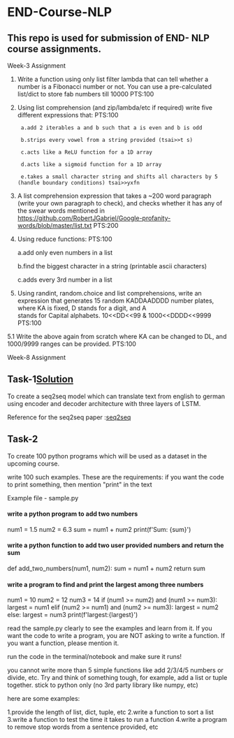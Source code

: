 # END-Course-NLP

## This repo is used for submission of END- NLP course assignments.

Week-3 Assignment

1. Write a function using only list filter lambda that can tell whether a number is a Fibonacci number or not. You can use a pre-calculated list/dict to store fab numbers till 10000 PTS:100

2. Using list comprehension (and zip/lambda/etc if required) write five different expressions that: PTS:100

        a.add 2 iterables a and b such that a is even and b is odd
        
        b.strips every vowel from a string provided (tsai>>t s)
  
        c.acts like a ReLU function for a 1D array
  
        d.acts like a sigmoid function for a 1D array
  
        e.takes a small character string and shifts all characters by 5 (handle boundary conditions) tsai>>yxfn

3. A list comprehension expression that takes a ~200 word paragraph (write your own paragraph to check), and checks whether it has any of the swear words mentioned in https://github.com/RobertJGabriel/Google-profanity-words/blob/master/list.txt PTS:200

4. Using reduce functions: PTS:100
   
    a.add only even numbers in a list
    
    b.find the biggest character in a string (printable ascii characters)
    
    c.adds every 3rd number in a list

5. Using randint, random.choice and list comprehensions, write an expression that generates 15 random KADDAADDDD number plates, where KA is fixed, D stands for a digit, and A     
   stands for Capital alphabets. 10<<DD<<99 & 1000<<DDDD<<9999 PTS:100

5.1 Write the above again from scratch where KA can be changed to DL, and 1000/9999 ranges can be provided.  PTS:100



Week-8 Assignment

## Task-1[Solution](https://github.com/karanamrahul/END-Course-NLP/blob/main/Week-8%20Sequence_to_Sequence_Model_English-German.ipynb)

To create a seq2seq model which can translate text from english to german using encoder and decoder architecture with three layers of LSTM.

Reference for the seq2seq paper :[seq2seq](https://arxiv.org/pdf/1409.3215.pdf)

## Task-2

To create 100 python programs which will be used as a dataset in the upcoming course.

write 100 such examples. These are the requirements:
if you want the code to print something, then mention "print" in the text


Example file - sample.py
#### write a python program to add two numbers 
num1 = 1.5
num2 = 6.3
sum = num1 + num2
print(f'Sum: {sum}')


#### write a python function to add two user provided numbers and return the sum
def add_two_numbers(num1, num2):
    sum = num1 + num2
    return sum


#### write a program to find and print the largest among three numbers

num1 = 10
num2 = 12
num3 = 14
if (num1 >= num2) and (num1 >= num3):
   largest = num1
elif (num2 >= num1) and (num2 >= num3):
   largest = num2
else:
   largest = num3
print(f'largest:{largest}')


read the sample.py clearly to see the examples and learn from it. If you want the code to write a program, you are NOT asking to write a function. If you want a function, please mention it. 

run the code in the terminal/notebook and make sure it runs!

you cannot write more than 5 simple functions like add 2/3/4/5 numbers or divide, etc. Try and think of something tough, for example, add a list or tuple together. 
stick to python only (no 3rd party library like numpy, etc)

here are some examples:

1.provide the length of list, dict, tuple, etc
2.write a function to sort a list
3.write a function to test the time it takes to run a function
4.write a program to remove stop words from a sentence provided,
etc
